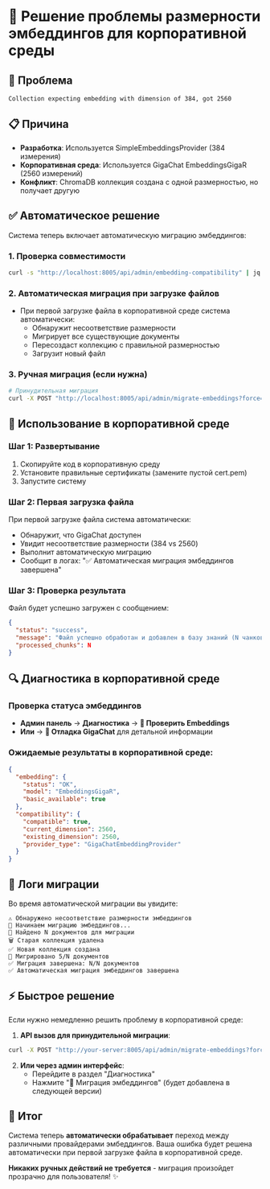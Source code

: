 # 🔧 Решение проблемы размерности эмбеддингов для корпоративной среды

## 🎯 Проблема
```
Collection expecting embedding with dimension of 384, got 2560
```

## 📋 Причина
- **Разработка**: Используется SimpleEmbeddingsProvider (384 измерения)
- **Корпоративная среда**: Используется GigaChat EmbeddingsGigaR (2560 измерений)
- **Конфликт**: ChromaDB коллекция создана с одной размерностью, но получает другую

## ✅ Автоматическое решение

Система теперь включает автоматическую миграцию эмбеддингов:

### 1. Проверка совместимости
```bash
curl -s "http://localhost:8005/api/admin/embedding-compatibility" | jq .
```

### 2. Автоматическая миграция при загрузке файлов
- При первой загрузке файла в корпоративной среде система автоматически:
  - Обнаружит несоответствие размерности
  - Мигрирует все существующие документы
  - Пересоздаст коллекцию с правильной размерностью
  - Загрузит новый файл

### 3. Ручная миграция (если нужна)
```bash
# Принудительная миграция
curl -X POST "http://localhost:8005/api/admin/migrate-embeddings?force=true"
```

## 🚀 Использование в корпоративной среде

### Шаг 1: Развертывание
1. Скопируйте код в корпоративную среду
2. Установите правильные сертификаты (замените пустой cert.pem)
3. Запустите систему

### Шаг 2: Первая загрузка файла
При первой загрузке файла система автоматически:
- Обнаружит, что GigaChat доступен
- Увидит несоответствие размерности (384 vs 2560)
- Выполнит автоматическую миграцию
- Сообщит в логах: "✅ Автоматическая миграция эмбеддингов завершена"

### Шаг 3: Проверка результата
Файл будет успешно загружен с сообщением:
```json
{
  "status": "success",
  "message": "Файл успешно обработан и добавлен в базу знаний (N чанков)",
  "processed_chunks": N
}
```

## 🔍 Диагностика в корпоративной среде

### Проверка статуса эмбеддингов
- **Админ панель** → **Диагностика** → **🧠 Проверить Embeddings**
- **Или** → **🐛 Отладка GigaChat** для детальной информации

### Ожидаемые результаты в корпоративной среде:
```json
{
  "embedding": {
    "status": "OK",
    "model": "EmbeddingsGigaR",
    "basic_available": true
  },
  "compatibility": {
    "compatible": true,
    "current_dimension": 2560,
    "existing_dimension": 2560,
    "provider_type": "GigaChatEmbeddingProvider"
  }
}
```

## 📝 Логи миграции

Во время автоматической миграции вы увидите:
```
⚠️ Обнаружено несоответствие размерности эмбеддингов
🔄 Начинаем миграцию эмбеддингов...
🔄 Найдено N документов для миграции
🗑️ Старая коллекция удалена
✅ Новая коллекция создана
🔄 Мигрировано 5/N документов
✅ Миграция завершена: N/N документов
✅ Автоматическая миграция эмбеддингов завершена
```

## ⚡ Быстрое решение

Если нужно немедленно решить проблему в корпоративной среде:

1. **API вызов для принудительной миграции**:
```bash
curl -X POST "http://your-server:8005/api/admin/migrate-embeddings?force=true"
```

2. **Или через админ интерфейс**: 
   - Перейдите в раздел "Диагностика"
   - Нажмите "🔄 Миграция эмбеддингов" (будет добавлена в следующей версии)

## 🎯 Итог

Система теперь **автоматически обрабатывает** переход между различными провайдерами эмбеддингов. Ваша ошибка будет решена автоматически при первой загрузке файла в корпоративной среде.

**Никаких ручных действий не требуется** - миграция произойдет прозрачно для пользователя! ✨